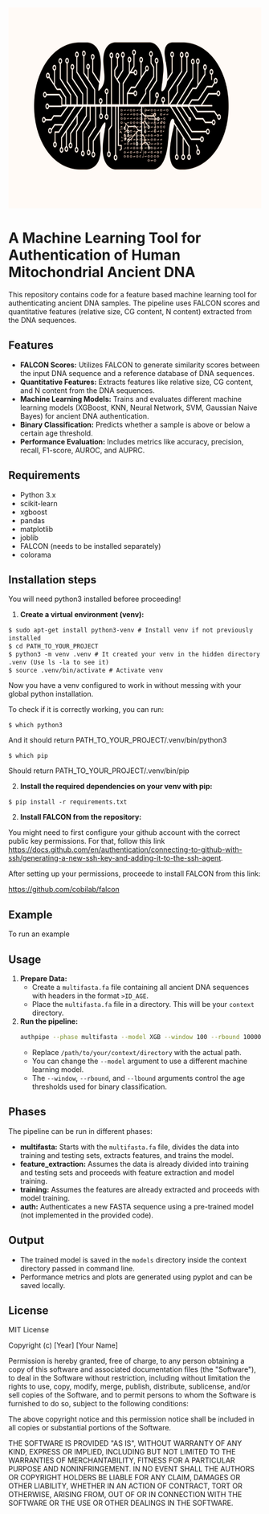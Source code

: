 <img src="figures/ai_mt.png" alt="Alt Text" width="800" height="400">


# A Machine Learning Tool for Authentication of Human Mitochondrial Ancient DNA

This repository contains code for a feature based machine learning tool for authenticating ancient DNA samples. The pipeline uses FALCON scores and quantitative features (relative size, CG content, N content) extracted from the DNA sequences.


## Features

* **FALCON Scores:**  Utilizes FALCON to generate similarity scores between the input DNA sequence and a reference database of DNA sequences.
* **Quantitative Features:** Extracts features like relative size, CG content, and N content from the DNA sequences.
* **Machine Learning Models:** Trains and evaluates different machine learning models (XGBoost, KNN, Neural Network, SVM, Gaussian Naive Bayes) for ancient DNA authentication.
* **Binary Classification:** Predicts whether a sample is above or below a certain age threshold.
* **Performance Evaluation:**  Includes metrics like accuracy, precision, recall, F1-score, AUROC, and AUPRC.


## Requirements

* Python 3.x
* scikit-learn
* xgboost
* pandas
* matplotlib
* joblib
* FALCON (needs to be installed separately)
* colorama

## Installation steps

You will need python3 installed beforee proceeding!

1. **Create a virtual environment (venv):**

```
$ sudo apt-get install python3-venv # Install venv if not previously installed
$ cd PATH_TO_YOUR_PROJECT
$ python3 -m venv .venv # It created your venv in the hidden directory .venv (Use ls -la to see it)
$ source .venv/bin/activate # Activate venv
```

Now you have a venv configured to work in without messing with your global python installation.

To check if it is correctly working, you can run:

```
$ which python3
```

And it should return PATH_TO_YOUR_PROJECT/.venv/bin/python3

```
$ which pip
```

Should return PATH_TO_YOUR_PROJECT/.venv/bin/pip


2. **Install the required dependencies on your venv with pip:**

```
$ pip install -r requirements.txt
```

2. **Install FALCON from the repository:**

You might need to first configure your github account with the correct public key permissions. For that, follow this link https://docs.github.com/en/authentication/connecting-to-github-with-ssh/generating-a-new-ssh-key-and-adding-it-to-the-ssh-agent.

After setting up your permissions, proceede to install FALCON from this link:

https://github.com/cobilab/falcon


## Example

To run an example


## Usage

1. **Prepare Data:**
    * Create a `multifasta.fa` file containing all ancient DNA sequences with headers in the format `>ID_AGE`.
    * Place the `multifasta.fa` file in a directory. This will be your `context` directory.
2. **Run the pipeline:**
    ```bash
    authpipe --phase multifasta --model XGB --window 100 --rbound 10000 --lbound 0 --context /path/to/your/context/directory
    ```
    * Replace `/path/to/your/context/directory` with the actual path.
    * You can change the `--model` argument to use a different machine learning model.
    * The `--window`, `--rbound`, and `--lbound` arguments control the age thresholds used for binary classification.


## Phases

The pipeline can be run in different phases:

* **multifasta:**  Starts with the `multifasta.fa` file, divides the data into training and testing sets, extracts features, and trains the model.
* **feature_extraction:**  Assumes the data is already divided into training and testing sets and proceeds with feature extraction and model training.
* **training:** Assumes the features are already extracted and proceeds with model training.
* **auth:**  Authenticates a new FASTA sequence using a pre-trained model (not implemented in the provided code).


## Output

* The trained model is saved in the `models` directory inside the context directory passed in command line.
* Performance metrics and plots are generated using pyplot and can be saved locally.


## License

MIT License

Copyright (c) [Year] [Your Name]

Permission is hereby granted, free of charge, to any person obtaining a copy
of this software and associated documentation files (the "Software"), to deal
in the Software without restriction, including without limitation the rights
to use, copy, modify, merge, publish, distribute, sublicense, and/or sell
copies of the Software, and to permit persons to whom the Software is
furnished to do so, subject to the following conditions:

The above copyright notice and this permission notice shall be included in all
copies or substantial portions of the Software.

THE SOFTWARE IS PROVIDED "AS IS", WITHOUT WARRANTY OF ANY KIND, EXPRESS OR
IMPLIED, INCLUDING BUT NOT LIMITED TO THE WARRANTIES OF MERCHANTABILITY,
FITNESS FOR A PARTICULAR PURPOSE AND NONINFRINGEMENT. IN NO EVENT SHALL THE
AUTHORS OR COPYRIGHT HOLDERS BE LIABLE FOR ANY CLAIM, DAMAGES OR OTHER
LIABILITY, WHETHER IN AN ACTION OF CONTRACT, TORT OR OTHERWISE, ARISING FROM,
OUT OF OR IN CONNECTION WITH THE SOFTWARE OR THE USE OR OTHER DEALINGS IN THE
SOFTWARE.